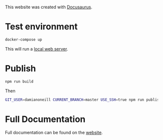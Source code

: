 This website was created with [Docusaurus](https://docusaurus.io/).

# Test environment

```sh
docker-compose up
```

This will run a [local web server](http://localhost:3000/healthbot/docs/intro).

# Publish

```sh
npm run build
```

Then

```sh
GIT_USER=damianoneill CURRENT_BRANCH=master USE_SSH=true npm run publish-gh-pages
```

# Full Documentation

Full documentation can be found on the [website](https://docusaurus.io/).
